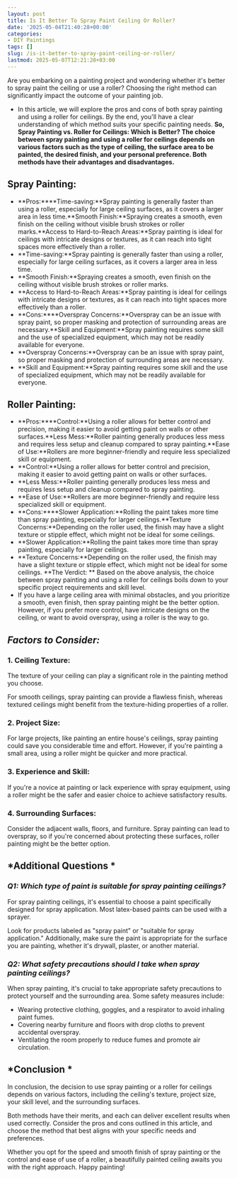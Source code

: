 ```yaml
---
layout: post
title: Is It Better To Spray Paint Ceiling Or Roller?
date: '2025-05-04T21:40:28+00:00'
categories:
- DIY Paintings
tags: []
slug: /is-it-better-to-spray-paint-ceiling-or-roller/
lastmod: 2025-05-07T12:21:28+03:00
---
```


Are you embarking on a painting project and wondering whether it's better to spray paint the ceiling or use a roller? Choosing the right method can significantly impact the outcome of your painting job.
- In this article, we will explore the pros and cons of both spray painting and using a roller for ceilings. By the end, you'll have a clear understanding of which method suits your specific painting needs.
**So, Spray Painting vs. Roller for Ceilings: Which is Better? The choice between spray painting and using a roller for ceilings depends on various factors such as the type of ceiling, the surface area to be painted, the desired finish, and your personal preference. Both methods have their advantages and disadvantages.**
## Spray Painting:
- **Pros:****Time-saving:**Spray painting is generally faster than using a roller, especially for large ceiling surfaces, as it covers a larger area in less time.**Smooth Finish:**Spraying creates a smooth, even finish on the ceiling without visible brush strokes or roller marks.**Access to Hard-to-Reach Areas:**Spray painting is ideal for ceilings with intricate designs or textures, as it can reach into tight spaces more effectively than a roller.
- **Time-saving:**Spray painting is generally faster than using a roller, especially for large ceiling surfaces, as it covers a larger area in less time.
- **Smooth Finish:**Spraying creates a smooth, even finish on the ceiling without visible brush strokes or roller marks.
- **Access to Hard-to-Reach Areas:**Spray painting is ideal for ceilings with intricate designs or textures, as it can reach into tight spaces more effectively than a roller.
- **Cons:****Overspray Concerns:**Overspray can be an issue with spray paint, so proper masking and protection of surrounding areas are necessary.**Skill and Equipment:**Spray painting requires some skill and the use of specialized equipment, which may not be readily available for everyone.
- **Overspray Concerns:**Overspray can be an issue with spray paint, so proper masking and protection of surrounding areas are necessary.
- **Skill and Equipment:**Spray painting requires some skill and the use of specialized equipment, which may not be readily available for everyone.
## Roller Painting:
- **Pros:****Control:**Using a roller allows for better control and precision, making it easier to avoid getting paint on walls or other surfaces.**Less Mess:**Roller painting generally produces less mess and requires less setup and cleanup compared to spray painting.**Ease of Use:**Rollers are more beginner-friendly and require less specialized skill or equipment.
- **Control:**Using a roller allows for better control and precision, making it easier to avoid getting paint on walls or other surfaces.
- **Less Mess:**Roller painting generally produces less mess and requires less setup and cleanup compared to spray painting.
- **Ease of Use:**Rollers are more beginner-friendly and require less specialized skill or equipment.
- **Cons:****Slower Application:**Rolling the paint takes more time than spray painting, especially for larger ceilings.**Texture Concerns:**Depending on the roller used, the finish may have a slight texture or stipple effect, which might not be ideal for some ceilings.
- **Slower Application:**Rolling the paint takes more time than spray painting, especially for larger ceilings.
- **Texture Concerns:**Depending on the roller used, the finish may have a slight texture or stipple effect, which might not be ideal for some ceilings.
**The Verdict: **
Based on the above analysis, the choice between spray painting and using a roller for ceilings boils down to your specific project requirements and skill level.
- If you have a large ceiling area with minimal obstacles, and you prioritize a smooth, even finish, then spray painting might be the better option.
However, if you prefer more control, have intricate designs on the ceiling, or want to avoid overspray, using a roller is the way to go.
## *Factors to Consider:*
### **1. Ceiling Texture:**
The texture of your ceiling can play a significant role in the painting method you choose.

For smooth ceilings, spray painting can provide a flawless finish, whereas textured ceilings might benefit from the texture-hiding properties of a roller.
### **2. Project Size:**
For large projects, like painting an entire house's ceilings, spray painting could save you considerable time and effort. However, if you're painting a small area, using a roller might be quicker and more practical.
### **3. Experience and Skill:**
If you're a novice at painting or lack experience with spray equipment, using a roller might be the safer and easier choice to achieve satisfactory results.
### **4. Surrounding Surfaces:**
Consider the adjacent walls, floors, and furniture. Spray painting can lead to overspray, so if you're concerned about protecting these surfaces, roller painting might be the better option.
## *Additional Questions *
### *Q1: Which type of paint is suitable for spray painting ceilings?*
For spray painting ceilings, it's essential to choose a paint specifically designed for spray application. Most latex-based paints can be used with a sprayer.

Look for products labeled as "spray paint" or "suitable for spray application." Additionally, make sure the paint is appropriate for the surface you are painting, whether it's drywall, plaster, or another material.
### *Q2: What safety precautions should I take when spray painting ceilings?*
When spray painting, it's crucial to take appropriate safety precautions to protect yourself and the surrounding area. Some safety measures include:
- Wearing protective clothing, goggles, and a respirator to avoid inhaling paint fumes.
- Covering nearby furniture and floors with drop cloths to prevent accidental overspray.
- Ventilating the room properly to reduce fumes and promote air circulation.
## *Conclusion *
In conclusion, the decision to use spray painting or a roller for ceilings depends on various factors, including the ceiling's texture, project size, your skill level, and the surrounding surfaces.

Both methods have their merits, and each can deliver excellent results when used correctly. Consider the pros and cons outlined in this article, and choose the method that best aligns with your specific needs and preferences.

Whether you opt for the speed and smooth finish of spray painting or the control and ease of use of a roller, a beautifully painted ceiling awaits you with the right approach. Happy painting!

